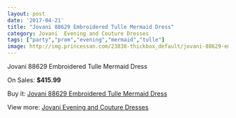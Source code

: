 ```yaml
---
layout: post
date: '2017-04-21'
title: "Jovani 88629 Embroidered Tulle Mermaid Dress"
category: Jovani  Evening and Couture Dresses
tags: ["party","prom","evening","mermaid","tulle"]
image: http://img.princessan.com/23838-thickbox_default/jovani-88629-embroidered-tulle-mermaid-dress.jpg
---
```

Jovani 88629 Embroidered Tulle Mermaid Dress

On Sales: **$415.99**
<a href="https://www.princessan.com/en/10916-jovani-88629-embroidered-tulle-mermaid-dress.html"><amp-img layout="responsive" width="600" height="600" src="//img.princessan.com/23838-thickbox_default/jovani-88629-embroidered-tulle-mermaid-dress.jpg" alt="Jovani 88629 Embroidered Tulle Mermaid Dress 0" /></a>

Buy it: [Jovani 88629 Embroidered Tulle Mermaid Dress](https://www.princessan.com/en/10916-jovani-88629-embroidered-tulle-mermaid-dress.html "Jovani 88629 Embroidered Tulle Mermaid Dress")

View more: [Jovani  Evening and Couture Dresses](https://www.princessan.com/en/83- "Jovani  Evening and Couture Dresses")